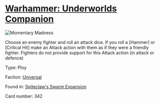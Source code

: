 # [Warhammer: Underworlds Companion](https://guidokessels.github.io/wh-underworlds)

  

![Momentary Madness](https://warhammerunderworlds.com/wp-content/uploads/sites/6/2018/02/342_ENG.png)

Choose an enemy fighter and roll an attack dice. If you roll a [Hammer] or [Critical Hit] make an Attack action with them as if they were a friendly fighter. Fighters do not provide support for this Attack action (in attack or defence)

Type: Ploy

Faction: [Universal](https://guidokessels.github.io/wh-underworlds/factions/universal)

Found in: [Spiteclaw's Swarm Expansion](https://guidokessels.github.io/wh-underworlds/locations/spiteclaws-swarm-expansion)

Card number: 342
